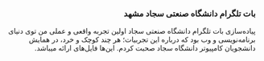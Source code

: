 <div dir='rtl'>
  <h3>بات تلگرام دانشگاه صنعتی سجاد مشهد</h3>
 <p>پیاده‌سازی بات تلگرام دانشگاه صنعتی سجاد اولین تجربه واقعی و عملی من توی دنیای برنامه‌نویسی و وب بود که درباره این تجربیات؛ هر چند کوچک و خرد، در همایش دانشجویان کامپیوتر دانشگاه سجاد صحبت کردم. این‌ها فایل‌های ارائه میباشد.</p>
</div>
